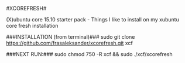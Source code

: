 #XCOREFRESH#

(X)ubuntu core 15.10 starter pack - Things I like to install on my xubuntu core fresh installation 

###INSTALLATION (from terminal)###
sudo git clone https://github.com/frasaleksander/xcorefresh.git xcf

###NEXT RUN:###
sudo chmod 750 -R xcf && sudo ./xcf/xcorefresh

